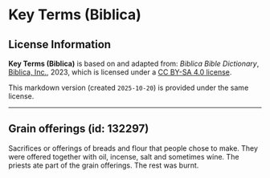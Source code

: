 # Key Terms (Biblica)

## License Information

**Key Terms (Biblica)** is based on and adapted from: _Biblica Bible Dictionary_, [Biblica, Inc.](https://www.biblica.com/), 2023, which is licensed under a [CC BY-SA 4.0 license](https://creativecommons.org/licenses/by-sa/4.0/legalcode.en).

This markdown version (created `2025-10-20`) is provided under the same license.



--------------------------------

## Grain offerings (id: 132297)

Sacrifices or offerings of breads and flour that people chose to make. They were offered together with oil, incense, salt and sometimes wine. The priests ate part of the grain offerings. The rest was burnt.


